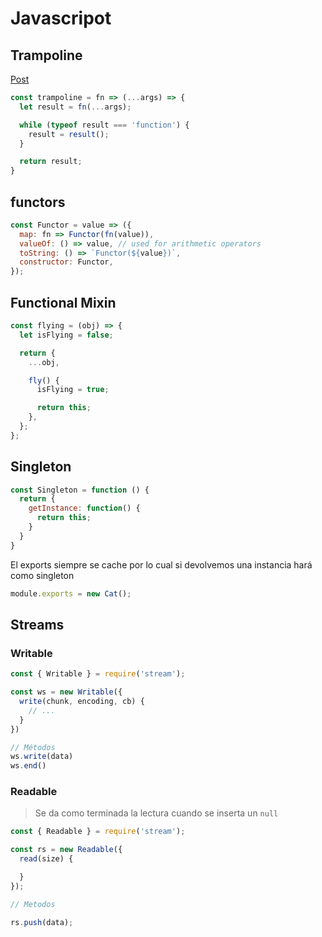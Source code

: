 # Javascripot

## Trampoline
[Post](https://blog.logrocket.com/using-trampolines-to-manage-large-recursive-loops-in-javascript-d8c9db095ae3)
```js
const trampoline = fn => (...args) => {
  let result = fn(...args);

  while (typeof result === 'function') {
    result = result();
  }

  return result;
}
```

## functors
```js
const Functor = value => ({
  map: fn => Functor(fn(value)),
  valueOf: () => value, // used for arithmetic operators
  toString: () => `Functor(${value})`,
  constructor: Functor,
});
```

## Functional Mixin
```js
const flying = (obj) => {
  let isFlying = false;

  return {
    ...obj,

    fly() {
      isFlying = true;

      return this;
    },
  };
};
```

## Singleton
```js
const Singleton = function () {
  return {
    getInstance: function() {
      return this;
    }
  }
}
```

El exports siempre se cache por lo cual si devolvemos una instancia hará como singleton
```js
module.exports = new Cat();
```

## Streams

### Writable
```js
const { Writable } = require('stream');

const ws = new Writable({
  write(chunk, encoding, cb) {
    // ...
  }
})

// Métodos
ws.write(data)
ws.end()
```

### Readable
> Se da como terminada la lectura cuando se inserta un `null`

```js
const { Readable } = require('stream');

const rs = new Readable({
  read(size) {

  }
});

// Metodos

rs.push(data);
```
